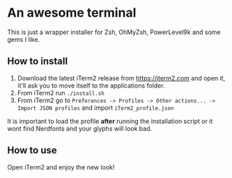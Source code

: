 # An awesome terminal

This is just a wrapper installer for Zsh, OhMyZsh, PowerLevel9k and some gems I like.

## How to install

1) Download the latest iTerm2 release from https://iterm2.com and open it, it'll ask you to move itself to the applications folder.
2) From iTerm2 run `./install.sh`
3) From iTerm2 go to `Preferences -> Profiles -> Other actions... -> Import JSON profiles` and import `iTerm2_profile.json` 

It is important to load the profile **after** running the installation script or it wont find Nerdfonts and your glyphs will look bad.

## How to use

Open iTerm2 and enjoy the new look!